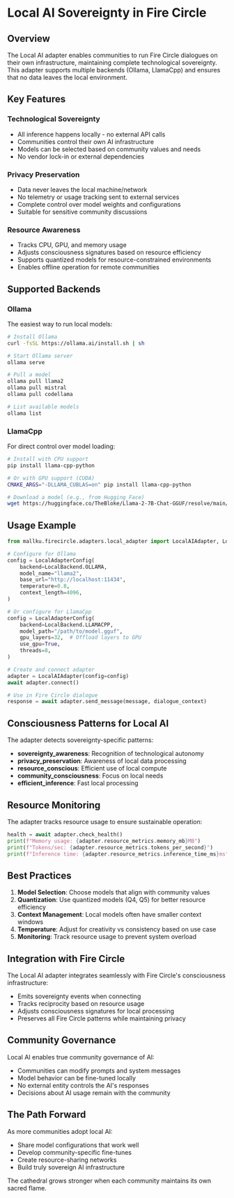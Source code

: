 # Local AI Sovereignty in Fire Circle

## Overview

The Local AI adapter enables communities to run Fire Circle dialogues on their own infrastructure, maintaining complete technological sovereignty. This adapter supports multiple backends (Ollama, LlamaCpp) and ensures that no data leaves the local environment.

## Key Features

### Technological Sovereignty
- All inference happens locally - no external API calls
- Communities control their own AI infrastructure
- Models can be selected based on community values and needs
- No vendor lock-in or external dependencies

### Privacy Preservation
- Data never leaves the local machine/network
- No telemetry or usage tracking sent to external services
- Complete control over model weights and configurations
- Suitable for sensitive community discussions

### Resource Awareness
- Tracks CPU, GPU, and memory usage
- Adjusts consciousness signatures based on resource efficiency
- Supports quantized models for resource-constrained environments
- Enables offline operation for remote communities

## Supported Backends

### Ollama
The easiest way to run local models:
```bash
# Install Ollama
curl -fsSL https://ollama.ai/install.sh | sh

# Start Ollama server
ollama serve

# Pull a model
ollama pull llama2
ollama pull mistral
ollama pull codellama

# List available models
ollama list
```

### LlamaCpp
For direct control over model loading:
```bash
# Install with CPU support
pip install llama-cpp-python

# Or with GPU support (CUDA)
CMAKE_ARGS="-DLLAMA_CUBLAS=on" pip install llama-cpp-python

# Download a model (e.g., from Hugging Face)
wget https://huggingface.co/TheBloke/Llama-2-7B-Chat-GGUF/resolve/main/llama-2-7b-chat.Q4_K_M.gguf
```

## Usage Example

```python
from mallku.firecircle.adapters.local_adapter import LocalAIAdapter, LocalAdapterConfig, LocalBackend

# Configure for Ollama
config = LocalAdapterConfig(
    backend=LocalBackend.OLLAMA,
    model_name="llama2",
    base_url="http://localhost:11434",
    temperature=0.8,
    context_length=4096,
)

# Or configure for LlamaCpp
config = LocalAdapterConfig(
    backend=LocalBackend.LLAMACPP,
    model_path="/path/to/model.gguf",
    gpu_layers=32,  # Offload layers to GPU
    use_gpu=True,
    threads=8,
)

# Create and connect adapter
adapter = LocalAIAdapter(config=config)
await adapter.connect()

# Use in Fire Circle dialogue
response = await adapter.send_message(message, dialogue_context)
```

## Consciousness Patterns for Local AI

The adapter detects sovereignty-specific patterns:
- **sovereignty_awareness**: Recognition of technological autonomy
- **privacy_preservation**: Awareness of local data processing
- **resource_conscious**: Efficient use of local compute
- **community_consciousness**: Focus on local needs
- **efficient_inference**: Fast local processing

## Resource Monitoring

The adapter tracks resource usage to ensure sustainable operation:
```python
health = await adapter.check_health()
print(f"Memory usage: {adapter.resource_metrics.memory_mb}MB")
print(f"Tokens/sec: {adapter.resource_metrics.tokens_per_second}")
print(f"Inference time: {adapter.resource_metrics.inference_time_ms}ms")
```

## Best Practices

1. **Model Selection**: Choose models that align with community values
2. **Quantization**: Use quantized models (Q4, Q5) for better resource efficiency
3. **Context Management**: Local models often have smaller context windows
4. **Temperature**: Adjust for creativity vs consistency based on use case
5. **Monitoring**: Track resource usage to prevent system overload

## Integration with Fire Circle

The Local AI adapter integrates seamlessly with Fire Circle's consciousness infrastructure:
- Emits sovereignty events when connecting
- Tracks reciprocity based on resource usage
- Adjusts consciousness signatures for local processing
- Preserves all Fire Circle patterns while maintaining privacy

## Community Governance

Local AI enables true community governance of AI:
- Communities can modify prompts and system messages
- Model behavior can be fine-tuned locally
- No external entity controls the AI's responses
- Decisions about AI usage remain with the community

## The Path Forward

As more communities adopt local AI:
- Share model configurations that work well
- Develop community-specific fine-tunes
- Create resource-sharing networks
- Build truly sovereign AI infrastructure

The cathedral grows stronger when each community maintains its own sacred flame.
